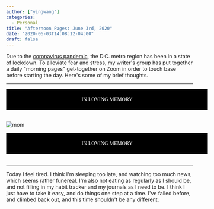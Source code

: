 ```yaml
---
author: ["yingwang"]
categories:
  - Personal
title: "Afternoon Pages: June 3rd, 2020"
date: "2020-06-03T14:08:12-04:00"
draft: false
---
```


Due to the [coronavirus
pandemic](https://en.wikipedia.org/wiki/2019-20_coronavirus_pandemic), the D.C.
metro region has been in a state of lockdown. To alleviate fear and stress, my
writer's group has put together a daily "morning pages" get-together on Zoom in
order to touch base before starting the day. Here's some of my brief thoughts.

__________

<div style="background-color: black; color: white; text-align: center; font-family: 'Times New Roman'; padding: 20px; width: 100%">
IN LOVING MEMORY
</div>
<br>

![mom](/img/posts/2020/06/03/afternoon_pages.jpg)

<div style="background-color: black; color: white; text-align: center; font-family: 'Times New Roman'; padding: 20px; width: 100%">
IN LOVING MEMORY
</div>
<br>

__________

Today I feel tired. I think I'm sleeping too late, and watching too much news,
which seems rather funereal. I'm also not eating as regularly as I should be,
and not filling in my habit tracker and my journals as I need to be. I think I
just have to take it easy, and do things one step at a time. I've failed before,
and climbed back out, and this time shouldn't be any different.
